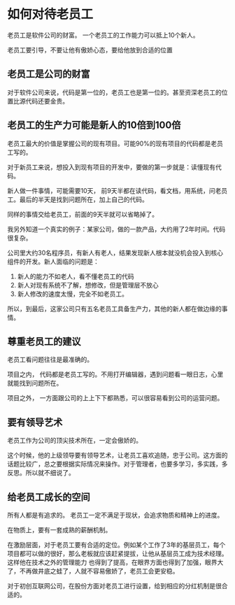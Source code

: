 # 如何对待老员工

老员工是软件公司的财富。 一个老员工的工作能力可以抵上10个新人。

老员工要引导，不要让他有傲娇心态，要给他放到合适的位置


## 老员工是公司的财富

对于软件公司来说，代码是第一位的，老员工也是第一位的。甚至资深老员工的位置比源代码还要金贵。



## 老员工的生产力可能是新人的10倍到100倍

老员工最大的价值是掌握公司的现有项目。可能90%的现有项目的代码都是老员工写的。

对于新员工来说，想投入到现有项目的开发中，要做的第一步就是：读懂现有代码。

新人做一件事情，可能需要10天， 前9天半都在读代码，看文档，用系统，问老员工。最后的半天是找到问题所在，加上自己的代码。

同样的事情交给老员工，前面的9天半就可以省略掉了。

我另外知道一个真实的例子：某家公司，做的一款产品，大约用了2年时间。代码很复杂。

公司里大约30名程序员，有新人有老人，结果发现新人根本就没机会投入到核心组件的开发。新人面临的问题是：

1. 新人的能力不如老人，看不懂老员工的代码
2. 新人对现有系统不了解，想修改，但是管理层不放心
3. 新人修改的速度太慢，完全不如老员工。

所以，到最后，这家公司只有五名老员工具备生产力，其他的新人都在做边缘的事情。



## 尊重老员工的建议

老员工看问题往往是最准确的。

项目之内， 代码都是老员工写的。不用打开编辑器，遇到问题看一眼日志，心里就能找到问题所在。

项目之外， 一方面跟公司的上上下下都熟悉，可以很容易看到公司的运营问题。



## 要有领导艺术

老员工作为公司的顶尖技术所在，一定会傲娇的。

这个时候，他的上级领导要有领导艺术，让老员工喜欢追随，忠于公司。这方面的话题比较广，总之要根据实际情况来操作。对于管理者，也要多学习，多实践，多反思。所以就不细说了。


## 给老员工成长的空间

所有人都是有追求的。 老员工一定不满足于现状，会追求物质和精神上的进度。

在物质上，要有一套成熟的薪酬机制。

在激励层面，对于老员工要有合适的定位。例如某个工作了3年的基层员工，每个项目都可以做的很好，那么老板就应该赶紧提拔，让他从基层员工成为技术经理。这样他在技术之外的管理能力
也得到了提高，在眼界方面也得到了加强，眼界大了，不再做井底之蛙了，人就不容易傲娇了，老员工会更安稳。

对于初创互联网公司，在股份方面对老员工进行设置，给到相应的分红机制是很合适的。